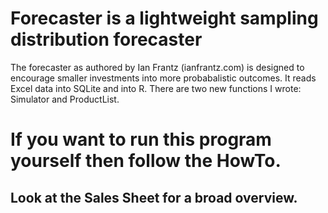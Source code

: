 # Forecaster is a lightweight sampling distribution forecaster

The forecaster as authored by Ian Frantz (ianfrantz.com) is designed to encourage smaller investments into more probabalistic outcomes. It reads Excel data into SQLite and into R. There are two new functions I wrote: Simulator and ProductList.  

# If you want to run this program yourself then follow the HowTo. 

## Look at the Sales Sheet for a broad overview. 

